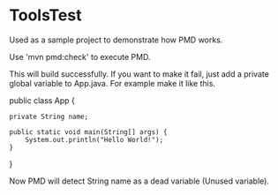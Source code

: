 ToolsTest
=========

Used as a sample project to demonstrate how PMD works.

Use 'mvn pmd:check' to execute PMD.

This will build successfully. If you want to make it fail, just add a private global variable to App.java. For example make it like this.

public class App {

    private String name;

    public static void main(String[] args) {
        System.out.println("Hello World!");
    }
}

Now PMD will detect String name as a dead variable (Unused variable).
